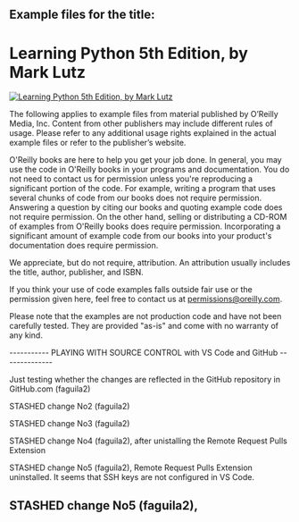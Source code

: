 ## Example files for the title:  
  
# Learning Python 5th Edition, by Mark Lutz
  
[![Learning Python 5th Edition, by Mark Lutz](https://github.com/faguila2/Learning-Python-5th-Edition/logo.png)](https://www.safaribooksonline.com/library/view/title/9781449355722//)
  
The following applies to example files from material published by O’Reilly Media, Inc. Content from other publishers may include different rules of usage. Please refer to any additional usage rights explained in the actual example files or refer to the publisher’s website.
  
O'Reilly books are here to help you get your job done. In general, you may use the code in O'Reilly books in your programs and documentation. You do not need to contact us for permission unless you're reproducing a significant portion of the code. For example, writing a program that uses several chunks of code from our books does not require permission. Answering a question by citing our books and quoting example code does not require permission. On the other hand, selling or distributing a CD-ROM of examples from O'Reilly books does require permission. Incorporating a significant amount of example code from our books into your product's documentation does require permission.
  
We appreciate, but do not require, attribution. An attribution usually includes the title, author, publisher, and ISBN.
  
If you think your use of code examples falls outside fair use or the permission given here, feel free to contact us at <permissions@oreilly.com>.
  
Please note that the examples are not production code and have not been carefully tested. They are provided "as-is" and come with no warranty of any kind.

----------- PLAYING WITH SOURCE CONTROL with VS Code and GitHub --------------

Just testing whether the changes are reflected in the GitHub repository in GitHub.com (faguila2)

STASHED change No2 (faguila2)

STASHED change No3 (faguila2)

STASHED change No4 (faguila2), after unistalling the Remote Request Pulls Extension

STASHED change No5 (faguila2), Remote Request Pulls Extension uninstalled. It seems that SSH keys are not configured in VS Code.

STASHED change No5 (faguila2),
-------------------------------------------------------------------------------
